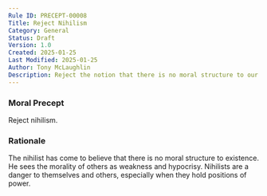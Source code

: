 ```yaml
---
Rule ID: PRECEPT-00008
Title: Reject Nihilism
Category: General
Status: Draft
Version: 1.0
Created: 2025-01-25
Last Modified: 2025-01-25
Author: Tony McLaughlin
Description: Reject the notion that there is no moral structure to our existence.
---
```


### Moral Precept
Reject nihilism.

### Rationale
The nihilist has come to believe that there is no moral structure to existence.  He sees the morality of others as weakness and hypocrisy. Nihilists are a danger to themselves and others, especially when they hold positions of power.